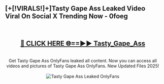 <h2>[+[!VIRALS!]+]Tasty Gape Ass Leaked Video Viral On Social X Trending Now - 0foeg</h2>
<br>
<div align="center">
<h2><a href="https://libra.edu.pl?Tasty_Gape_Ass" rel="nofollow">🔴 CLICK HERE 🌐==►► Tasty_Gape_Ass</a></h2>
<br>
Get Tasty Gape Ass OnlyFans leaked all content. Now you can access all videos and pictures of Tasty Gape Ass OnlyFans. New Updated Files 2025!
<br>
<br>
<a href="https://libra.edu.pl?Tasty_Gape_Ass" rel="nofollow" data-target="animated-image.originalLink"><img src="https://i.ibb.co.com/WyWwxjT/player-gif2.gif" alt="Tasty Gape Ass Leaked OnlyFans" style="max-width: 100%; display: inline-block;" data-target="animated-image.originalImage"></a>
</div>
<br>